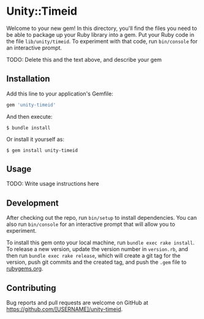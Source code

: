 # Unity::Timeid

Welcome to your new gem! In this directory, you'll find the files you need to be able to package up your Ruby library into a gem. Put your Ruby code in the file `lib/unity/timeid`. To experiment with that code, run `bin/console` for an interactive prompt.

TODO: Delete this and the text above, and describe your gem

## Installation

Add this line to your application's Gemfile:

```ruby
gem 'unity-timeid'
```

And then execute:

    $ bundle install

Or install it yourself as:

    $ gem install unity-timeid

## Usage

TODO: Write usage instructions here

## Development

After checking out the repo, run `bin/setup` to install dependencies. You can also run `bin/console` for an interactive prompt that will allow you to experiment.

To install this gem onto your local machine, run `bundle exec rake install`. To release a new version, update the version number in `version.rb`, and then run `bundle exec rake release`, which will create a git tag for the version, push git commits and the created tag, and push the `.gem` file to [rubygems.org](https://rubygems.org).

## Contributing

Bug reports and pull requests are welcome on GitHub at https://github.com/[USERNAME]/unity-timeid.

